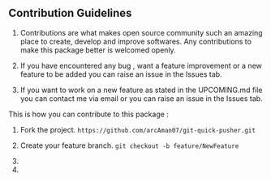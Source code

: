 ## Contribution Guidelines

1. Contributions are what makes open source community such an amazing place to create, develop and improve softwares. Any contributions to make this package better is welcomed openly.

2. If you have encountered any bug , want a feature improvement or a new feature to be added you can raise an issue in the Issues tab.

3. If you want to work on a new feature as stated in the UPCOMING.md file you can contact me via email or you can raise an issue in the Issues tab.

This is how you can contribute to this package :

1. Fork the project. `https://github.com/arcAman07/git-quick-pusher.git`

2. Create your feature branch. `git checkout -b feature/NewFeature`

3.

4.
